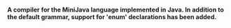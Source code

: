 #### A compiler for the MiniJava language implemented in Java. In addition to the default grammar, support for 'enum' declarations has been added. 